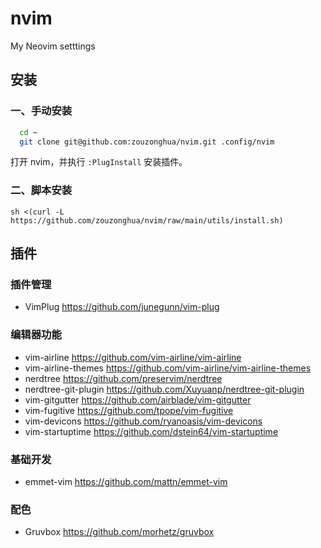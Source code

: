 # nvim
My Neovim setttings

## 安装

### 一、手动安装

```sh
  cd ~
  git clone git@github.com:zouzonghua/nvim.git .config/nvim
```

打开 nvim，并执行 `:PlugInstall` 安装插件。

### 二、脚本安装

```
sh <(curl -L https://github.com/zouzonghua/nvim/raw/main/utils/install.sh)
```

## 插件

### 插件管理

- VimPlug <https://github.com/junegunn/vim-plug>

### 编辑器功能

- vim-airline <https://github.com/vim-airline/vim-airline>
- vim-airline-themes <https://github.com/vim-airline/vim-airline-themes>
- nerdtree <https://github.com/preservim/nerdtree>
- nerdtree-git-plugin <https://github.com/Xuyuanp/nerdtree-git-plugin>
- vim-gitgutter <https://github.com/airblade/vim-gitgutter>
- vim-fugitive <https://github.com/tpope/vim-fugitive>
- vim-devicons <https://github.com/ryanoasis/vim-devicons>
- vim-startuptime <https://github.com/dstein64/vim-startuptime>

### 基础开发

- emmet-vim <https://github.com/mattn/emmet-vim>

### 配色

- Gruvbox <https://github.com/morhetz/gruvbox>

